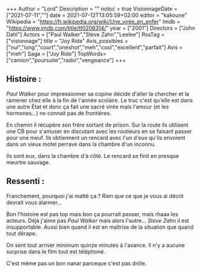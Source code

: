 +++
Author = "Lord"
Description = ""
notoc = true
VisionnageDate = ["2021-07-11",""]
date = 2021-07-12T13:05:59+02:00
editor = "kakoune"
Wikipedia = "https://fr.wikipedia.org/wiki/Une_virée_en_enfer"
Imdb = "https://www.imdb.com/title/tt0206314/"
year = ["2001"]
Directors = ["John Dahl"]
Actors = ["Paul Walker","Steve Zahn","Leelee"]
RssTag = ["visionnage"]
title = "Joy Ride"
Avis_possibles = ["nul","long","court","oneshot","meh","cool","excellent","parfait"]
Avis = ["meh"] 
Saga = ["Joy Ride"]
TopWords=["camion","poursuite","radio","vengeance"]
+++
## Histoire : 
*Paul Walker* pour impressionner sa copine décide d'aller la chercher et la ramener chez elle à la fin de l'année scolaire.
Le truc c'est qu'elle est dans une autre État et donc ça fait une sacré virée mais l'amour (et les hormones…) ne connait pas de frontières.

En chemin il récupère son frêre sortant de prison.
Sur la route ils utilisent une CB pour s'amuser en discutant avec les routieurs en se faisant passer pour une meuf.
Ils obtiennent un rencard avec l'un d'eux qu'ils envoient dans un vieux motel perrave dans la chambre d'un inconnu.

Ils sont eux, dans la chambre d'à côté.
Le rencard se finit en presque meurtre sauvage.

## Ressenti :
Franchement, pourquoi j'ai matté ça ?
Rien que ce que je vous ai décrit devrait vous alarmer…

Bon l'histoire est pas top mais bon ça pourrait passer, mais rhaaa les acteurs.
Déjà j'aime pas *Paul Walker* mais alors l'autre… *Steve Zahn* il est insupportable.
Aussi bien quand il est en maîtrise de la situation que quand tout dérape.

On sent tout arriver minimum quinze minutes à l'avance.
Il n'y a aucune surprise dans le film tout est téléphoné.

C'est même pas un bon nanar parceque c'est pas drôle.
